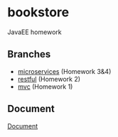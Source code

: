 # bookstore

JavaEE homework

## Branches

- [microservices](https://github.com/JavaEE-2021/bookstore/tree/microservices) (Homework 3&4)
- [restful](https://github.com/JavaEE-2021/bookstore/tree/restful) (Homework 2)
- [mvc](https://github.com/JavaEE-2021/bookstore/tree/mvc) (Homework 1)

## Document

[Document](https://hackmd.io/@961DMzJXQsax8s0KnPbkKg/SJ4fVqJ2u)
